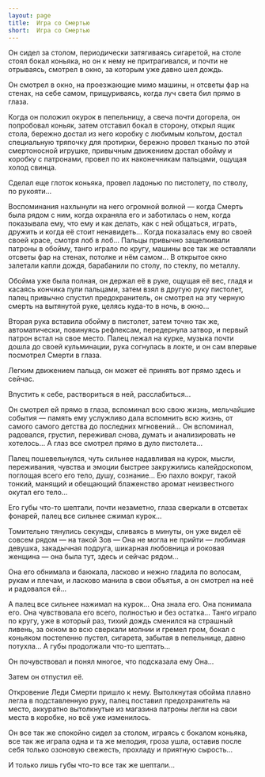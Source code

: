 ```yaml
---
layout: page
title:  Игра со Смертью
short:  Игра со Смертью
---
```


Он сидел за столом, периодически затягиваясь сигаретой, на столе стоял
бокал коньяка, но он к нему не притрагивался, и почти не отрываясь,
смотрел в окно, за которым уже давно шел дождь.

Он смотрел в окно, на проезжающие мимо машины, н отсветы фар на стенах, на себе самом,
прищуриваясь, когда луч света бил прямо в глаза.

Когда он положил окурок в пепельницу, а свеча почти догорела, он попробовал коньяк, затем
отставил бокал в сторону, открыл ящик стола, бережно достал из него коробку с любимым кольтом,
достал специальную тряпочку для протирки, бережно провел тканью по этой смертоносной игрушке, привычным движением
достал обойму и коробку с патронами, провел по их наконечникам пальцами, ощущая холод свинца.

Cделал еще глоток коньяка, провел ладонью по пистолету, по стволу, по рукояти…

 Воспоминания нахлынули на него огромной волной — когда Смерть была рядом с ним, когда охраняла его и
заботилась о нем, когда показывала ему, что ему и как делать, как с ней общаться, играть, дружить и когда
её стоит ненавидеть…
Когда показалась ему во своей своей красе, смотря лоб в лоб… 
Пальцы привычно защелкивали патроны в обойму, танго играло по кругу, машины все так же оставляли отсветы фар на
стенах, потолке и нём самом…
В открытое окно залетали капли дождя, барабанили по столу, по стеклу,
по металлу. 

Обойма уже была полная, он держал её в руке, ощущая её вес, гладя и касаясь кончика пули пальцами,
затем взял в другую руку пистолет, палец привычно спустил предохранитель, он смотрел на эту черную смерть на
вытянутой руке, целясь куда-то в ночь, в окно…

Вторая рука вставила обойму в пистолет, затем точно так же, автоматически, повинуясь рефлексам,
передернула затвор, и первый патрон встал на свое место. Палец лежал на курке, музыка почти дошла до своей
кульминации, рука согнулась в локте, и он сам впервые посмотрел Смерти в глаза.

Легким движением пальца, он может её принять вот прямо здесь и сейчас.

Впустить к себе, раствориться в ней, расслабиться…

 Он смотрел ей прямо в глаза, вспоминал всю свою жизнь, мельчайшие события — память ему услужливо дала
вспомнить всю жизнь, от самого самого детства до последних мгновений… Он вспоминал, радовался, грустил,
переживал снова, думать и анализировать не хотелось… А глаз все смотрел прямо в дуло пистолета…

Палец пошевельнулся, чуть сильнее надавливая на курок, мысли, переживания, чувства и эмоции быстрее закружились
калейдоскопом, поглощая всего его тело, душу, сознание…  Ею пахло вокруг, такой тонкий, манящий и обещающий
блаженство аромат неизвестного окутал его тело… 

Его губы что-то шептали, почти незаметно, глаза сверкали в отсветах фонарей, палец все сильнее сжимал курок…

 Томительно тянулись секунды, сливаясь в минуты, он уже видел её совсем рядом — на такой Зов — Она не могла не
прийти — любимая девушка, закадычная подруга, шикарная любовница и роковая женщина — она была тут,
здесь и сейчас рядом…

Она его обнимала и баюкала, ласково и нежно гладила по волосам, рукам и плечам, и ласково манила в свои объятья, а
он смотрел на неё и радовался ей…

А палец все сильнее нажимал на курок… Она знала его. Она понимала его. Она чувствовала его всего, полностью и
без остатка…
 Танго играло по кругу, уже в который раз, тихий дождь сменился на страшный ливень, за окном во всю сверкали
молнии и гремел гром, бокал с коньяком постепенно пустел, сигарета, забытая в пепельнице,
давно потухла… А губы продолжали что-то шептать…

Он почувствовал и понял многое, что подсказала ему Она… 

Затем он отпустил её.

Откровение Леди Смерти пришло к нему. Вытолкнутая обойма плавно легла в подставленную руку, палец поставил
предохранитель на место, аккуратно вытолкнутые из магазина патроны легли на свои места в коробке, но всё
уже изменилось.

Он все так же спокойно сидел за столом, играясь с бокалом коньяка, все так же играла одна и та же мелодия,
гроза ушла, оставив после себя только озоновую свежесть, прохладу и приятную сырость…

И только лишь губы что-то все так же шептали…

